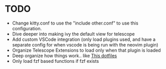 # TODO

- Change kitty.conf to use the "include other.conf" to use this configuration.
- Dive deeper into making ivy the default view for telescope
- Add custom VSCode integration (only load plugins used, and have a separate config for when vscode is being run with the neovim plugin)
- Organize Telescope Extensions to load only when that plugin is loaded
- Deep organize how things work.. like [This dotfiles](https://github.com/wbthomason/dotfiles/tree/linux/neovim/.config/nvim/lua/config)
- Only load fzf based functions if fzf exists
